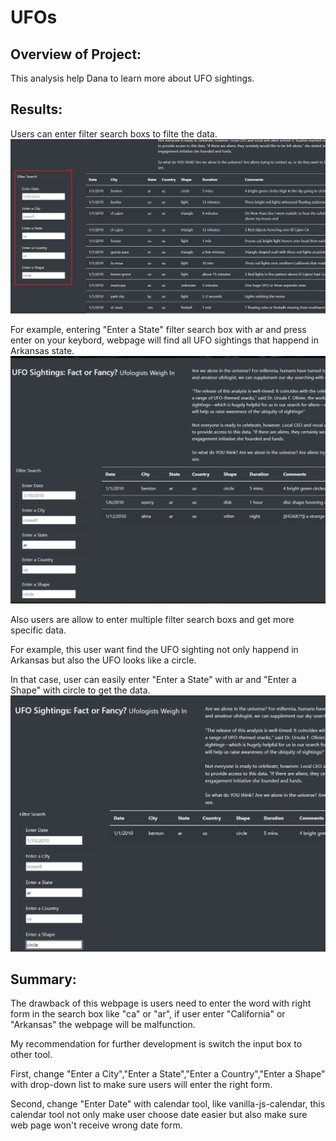 # UFOs
## Overview of Project:
This analysis help Dana to learn more about UFO sightings.

## Results:
Users can enter filter search boxs to filte the data.
![filter_box](resources/filter_box.png)

For example, entering "Enter a State" filter search box with ar and press enter on your keybord, webpage will find all UFO sightings that happend in Arkansas state.
![state_ar](resources/state_ar.png)

Also users are allow to enter multiple filter search boxs and get more specific data.

For example, this user want find the UFO sighting not only happend in Arkansas but also the UFO looks like a circle.

In that case, user can easily enter "Enter a State" with ar and "Enter a Shape" with circle to get the data.
![state_shape](resources/state_shape.png)

## Summary:
The drawback of this webpage is users need to enter the word with right form in the search box like "ca" or "ar", if user enter "California" or "Arkansas" the webpage will be malfunction.

My recommendation for further development is switch the input box to other tool.

First, change "Enter a City","Enter a State","Enter a Country","Enter a Shape" with drop-down list to make sure users will enter the right form.

Second, change "Enter Date" with calendar tool, like vanilla-js-calendar, this calendar tool not only make user choose date easier but also make sure web page 
won't receive wrong date form.